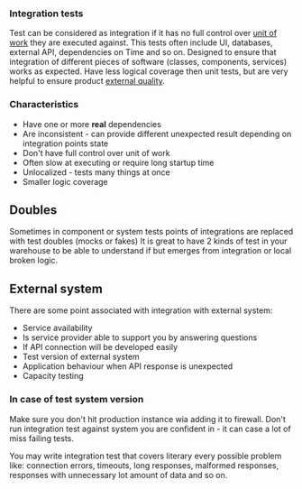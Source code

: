 ### Integration tests

Test can be considered as integration if it has no full control over [unit of work](../terminology.md#unit-of-work) 
they are executed against. This tests often include UI, databases, external API, dependencies on Time and so on.
Designed to ensure that integration of different pieces of software (classes, components, services) works as expected.
Have less logical coverage then unit tests, but are very helpful to ensure product 
[external quality](../terminology.md#external-quality). 
  
### Characteristics
* Have one or more **real** dependencies
* Are inconsistent - can provide different unexpected result depending on integration points state
* Don't have full control over unit of work
* Often slow at executing or require long startup time
* Unlocalized - tests many things at once
* Smaller logic coverage
  
## Doubles
Sometimes in component or system tests points of integrations are replaced with test doubles (mocks or fakes)
It is great to have 2 kinds of test in your warehouse to be able to understand if but emerges from integration or 
local broken logic.  

## External system
There are some point associated with integration with external system:

* Service availability
* Is service provider able to support you by answering questions
* If API connection will be developed easily
* Test version of external system
* Application behaviour when API response is unexpected
* Capacity testing

### In case of test system version
Make sure you don't hit production instance wia adding it to firewall.
Don't run integration test against system you are confident in - it can case a lot of miss failing tests.

You may write integration test that covers literary every possible problem like:
connection errors, timeouts, long responses, malformed responses, 
responses with unnecessary lot amount of data  and so on. 
